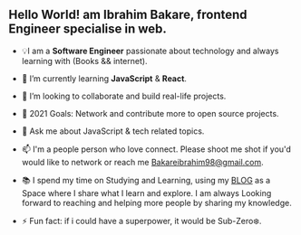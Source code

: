 ## Hello World! am Ibrahim Bakare, frontend Engineer specialise in web.


- 💡I am a **Software Engineer** passionate about technology and always learning with (Books && internet).
 
- 🌱 I’m currently learning **JavaScript** & **React**.
 
- 👯 I’m looking to collaborate and build real-life projects.
 
- 🤔 2021 Goals: Network and contribute more to open source projects.

- 💬 Ask me about JavaScript & tech related topics.
 
- 📫 I'm a people person who love connect. Please shoot me shot if you'd would like to network or reach me [Bakareibrahim98@gmail.com](Bakareibrahim98@gmail.com).

- 📚 I spend my time on Studying and Learning, using my [BLOG](https://brymmobaggins.hashnode.dev/) as a Space where I share what I learn and explore. I am always Looking forward to reaching and helping more people by sharing my knowledge.
 
- ⚡ Fun fact: if i could have a superpower, it would be Sub-Zero❄️.











